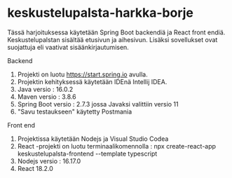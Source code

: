 # keskustelupalsta-harkka-borje
Tässä harjoituksessa käytetään Spring Boot backendiä ja React front endiä. Keskustelupalstan sisältää etusivun ja aihesivun. Lisäksi sovellukset ovat suojattuja eli vaativat sisäänkirjautumisen.

Backend 
1) Projekti on luotu https://start.spring.io avulla.
2) Projektin kehityksessä käytetään IDEnä Intellij IDEA.
3) Java versio : 16.0.2 
4) Maven versio : 3.8.6
5) Spring Boot versio : 2.7.3 jossa Javaksi valittiin versio 11
6) "Savu testaukseen" käytetty Postmania

Front end
1) Projektissa käytetään Nodejs ja Visual Studio Codea 
2) React -projekti on luotu terminaalikomennolla : npx create-react-app keskustelupalsta-frontend --template typescript
3) Nodejs versio : 16.17.0
4) React 18.2.0

